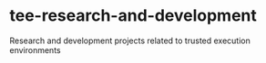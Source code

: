# tee-research-and-development
Research and development projects related to trusted execution environments
